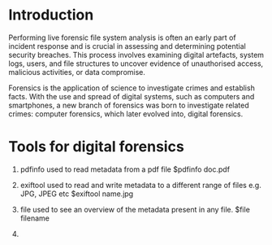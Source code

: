 # Introduction
Performing live forensic file system analysis is often an early part of incident response and is crucial in assessing and determining potential security breaches. This process involves examining digital artefacts, system logs, users, and file structures to uncover evidence of unauthorised access, malicious activities, or data compromise.

Forensics is the application of science to investigate crimes and establish facts. With the use and spread of digital systems, such as computers and smartphones, a new branch of forensics was born to investigate related crimes: computer forensics, which later evolved into, digital forensics.

# Tools for digital forensics
1. pdfinfo used to read metadata from a pdf file
    $pdfinfo doc.pdf

2. exiftool used to read and write metadata to a different range of files e.g. JPG, JPEG etc
    $exiftool name.jpg

3. file used to see an overview of the metadata present in any file.
    $file filename

4. 
